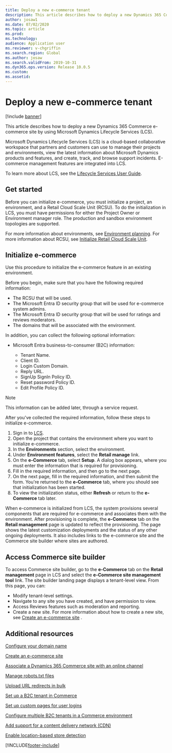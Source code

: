 ```yaml
---
title: Deploy a new e-commerce tenant
description: This article describes how to deploy a new Dynamics 365 Commerce e-commerce site by using Microsoft Dynamics Lifecycle Services (LCS).
author: josaw1
ms.date: 07/02/2020
ms.topic: article
ms.prod: 
ms.technology: 
audience: Application user
ms.reviewer: v-chgriffin
ms.search.region: Global
ms.author: josaw
ms.search.validFrom: 2019-10-31
ms.dyn365.ops.version: Release 10.0.5
ms.custom: 
ms.assetid: 
---
```


# Deploy a new e-commerce tenant

[!include [banner](includes/banner.md)]

This article describes how to deploy a new Dynamics 365 Commerce e-commerce site by using Microsoft Dynamics Lifecycle Services (LCS).

Microsoft Dynamics Lifecycle Services (LCS) is a cloud-based collaborative workspace that partners and customers can use to manage their projects and environments, view the latest information about Microsoft Dynamics products and features, and create, track, and browse support incidents. E-commerce management features are integrated into LCS.

To learn more about LCS, see the [Lifecycle Services User Guide](/dynamics365/unified-operations/dev-itpro/lifecycle-services/lcs-user-guide).
	
## Get started

Before you can initialize e-commerce, you must initialize a project, an environment, and a Retail Cloud Scale Unit (RCSU). To do the initialization in LCS, you must have permissions for either the Project Owner or Environment manager role. The production and sandbox environment topologies are supported.

For more information about environments, see [Environment planning](/dynamics365/unified-operations/fin-and-ops/imp-lifecycle/environment-planning). For more information about RCSU, see [Initialize Retail Cloud Scale Unit](/dynamics365/unified-operations/dev-itpro/deployment/initialize-retail-channels).

## Initialize e-commerce

Use this procedure to initialize the e-commerce feature in an existing environment.

Before you begin, make sure that you have the following required information:

- The RCSU that will be used.
- The Microsoft Entra ID security group that will be used for e-commerce system admins.
- The Microsoft Entra ID security group that will be used for ratings and reviews moderators.
- The domains that will be associated with the environment.

In addition, you can collect the following optional information:

- Microsoft Entra business-to-consumer (B2C) information:

	- Tenant Name.
	- Client ID.
	- Login Custom Domain.
	- Reply URL.
	- SignUp SignIn Policy ID.
	- Reset password Policy ID.
	- Edit Profile Policy ID.

> [!NOTE]
> This information can be added later, through a service request.

After you've collected the required information, follow these steps to initialize e-commerce.

1. Sign in to [LCS](https://lcs.dynamics.com).
1. Open the project that contains the environment where you want to initialize e-commerce.
1. In the **Environments** section, select the environment.
1. Under **Environment features**, select the **Retail manage** link.
1. On the **e-Commerce** tab, select **Setup**. A dialog box appears, where you must enter the information that is required for provisioning.
1. Fill in the required information, and then go to the next page.
1. On the next page, fill in the required information, and then submit the form. You're returned to the **e-Commerce** tab, where you should see that initialization has been started.
1. To view the initialization status, either **Refresh** or return to the **e-Commerce** tab later.
	
When e-commerce is initialized from LCS, the system provisions several components that are required for e-commerce and associates them with the environment. After provisioning is complete, the **e-Commerce** tab on the **Retail management** page is updated to reflect the provisioning. The page shows the latest customization deployments and the status of any other ongoing deployments. It also includes links to the e-commerce site and the Commerce site builder where sites are authored.

## Access Commerce site builder

To access Commerce site builder, go to the **e-Commerce** tab on the **Retail management** page in LCS and select the **e-Commerce site management tool** link. The site builder landing page displays a tenant-level view. From this page, you can:

- Modify tenant-level settings.
- Navigate to any site you have created, and have permission to view. 
- Access Reviews features such as moderation and reporting.
- Create a new site. For more information about how to create a new site, see [Create an e-commerce site](create-ecommerce-site.md) . 

## Additional resources

[Configure your domain name](configure-your-domain-name.md)

[Create an e-commerce site](create-ecommerce-site.md)

[Associate a Dynamics 365 Commerce site with an online channel](associate-site-online-store.md)

[Manage robots.txt files](manage-robots-txt-files.md)

[Upload URL redirects in bulk](dev-itpro/upload-bulk-redirects.md)

[Set up a B2C tenant in Commerce](dev-itpro/set-up-B2C-tenant.md)

[Set up custom pages for user logins](custom-pages-user-logins.md)

[Configure multiple B2C tenants in a Commerce environment](configure-multi-B2C-tenants.md)

[Add support for a content delivery network (CDN)](add-cdn-support.md)

[Enable location-based store detection](enable-store-detection.md)


[!INCLUDE[footer-include](../includes/footer-banner.md)]